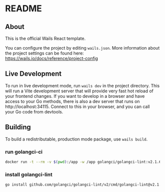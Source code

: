 # README

## About

This is the official Wails React template.

You can configure the project by editing `wails.json`. More information about the project settings can be found
here: https://wails.io/docs/reference/project-config

## Live Development

To run in live development mode, run `wails dev` in the project directory. This will run a Vite development
server that will provide very fast hot reload of your frontend changes. If you want to develop in a browser
and have access to your Go methods, there is also a dev server that runs on http://localhost:34115. Connect
to this in your browser, and you can call your Go code from devtools.

## Building

To build a redistributable, production mode package, use `wails build`.

### run golangci-ci

```sh
docker run -t --rm -v $(pwd):/app -w /app golangci/golangci-lint:v2.1.6 golangci-lint run
```

### install golangci-lint

```sh
go install github.com/golangci/golangci-lint/v2/cmd/golangci-lint@v2.1.6
```
